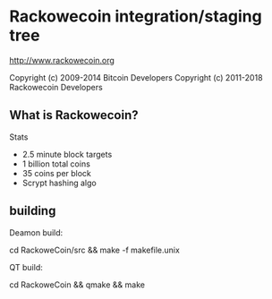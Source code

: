 Rackowecoin integration/staging tree
================================

http://www.rackowecoin.org

Copyright (c) 2009-2014 Bitcoin Developers
Copyright (c) 2011-2018 Rackowecoin Developers

What is Rackowecoin?
----------------

Stats
 - 2.5 minute block targets
 - 1 billion total coins
 - 35 coins per block
 - Scrypt hashing algo

building
---------
Deamon build:

cd RackoweCoin/src && make -f makefile.unix

QT build:

cd RackoweCoin && qmake && make
